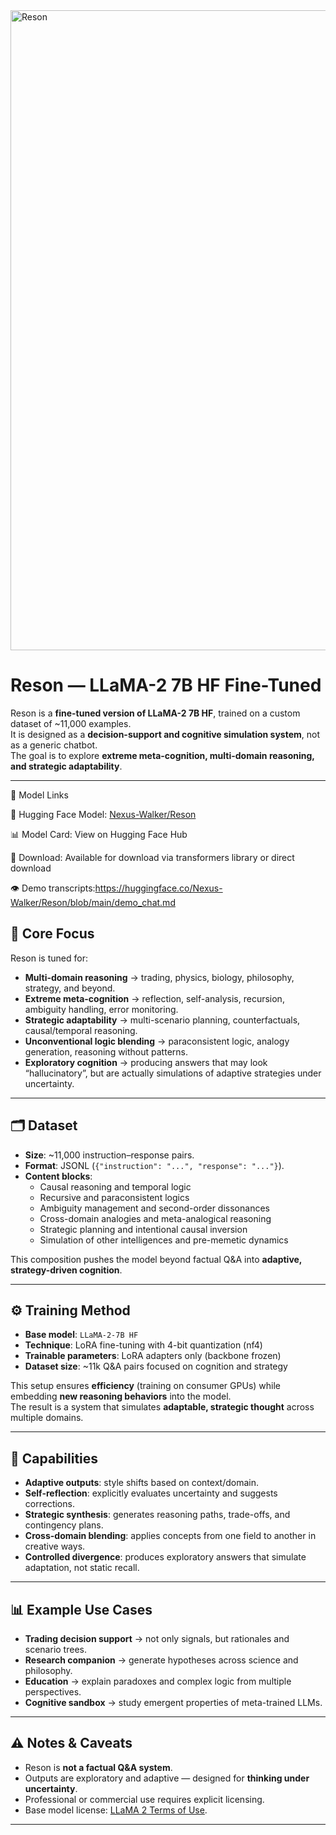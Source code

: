 <img width="1536" height="1024" alt="Reson" src="https://github.com/user-attachments/assets/ab5dc731-2ab3-4c10-a522-b090f81cffd0" />

# Reson — LLaMA-2 7B HF Fine-Tuned

Reson is a **fine-tuned version of LLaMA-2 7B HF**, trained on a custom dataset of ~11,000 examples.  
It is designed as a **decision-support and cognitive simulation system**, not as a generic chatbot.  
The goal is to explore **extreme meta-cognition, multi-domain reasoning, and strategic adaptability**.

---
🔗 Model Links

🤗 Hugging Face Model: [Nexus-Walker/Reson](https://huggingface.co/Nexus-Walker/Reson)

📊 Model Card: View on Hugging Face Hub

💾 Download: Available for download via transformers library or direct download

👁️ Demo transcripts:https://huggingface.co/Nexus-Walker/Reson/blob/main/demo_chat.md

## 🎯 Core Focus

Reson is tuned for:
- **Multi-domain reasoning** → trading, physics, biology, philosophy, strategy, and beyond.  
- **Extreme meta-cognition** → reflection, self-analysis, recursion, ambiguity handling, error monitoring.  
- **Strategic adaptability** → multi-scenario planning, counterfactuals, causal/temporal reasoning.  
- **Unconventional logic blending** → paraconsistent logic, analogy generation, reasoning without patterns.  
- **Exploratory cognition** → producing answers that may look “hallucinatory”, but are actually simulations of adaptive strategies under uncertainty.

---

## 🗂 Dataset

- **Size**: ~11,000 instruction–response pairs.  
- **Format**: JSONL (`{"instruction": "...", "response": "..."}`).  
- **Content blocks**:
  - Causal reasoning and temporal logic  
  - Recursive and paraconsistent logics  
  - Ambiguity management and second-order dissonances  
  - Cross-domain analogies and meta-analogical reasoning  
  - Strategic planning and intentional causal inversion  
  - Simulation of other intelligences and pre-memetic dynamics  

This composition pushes the model beyond factual Q&A into **adaptive, strategy-driven cognition**.

---

## ⚙️ Training Method

- **Base model**: `LLaMA-2-7B HF`  
- **Technique**: LoRA fine-tuning with 4-bit quantization (nf4)  
- **Trainable parameters**: LoRA adapters only (backbone frozen)  
- **Dataset size**: ~11k Q&A pairs focused on cognition and strategy  

This setup ensures **efficiency** (training on consumer GPUs) while embedding **new reasoning behaviors** into the model.  
The result is a system that simulates **adaptable, strategic thought** across multiple domains.

---

## 🚀 Capabilities

- **Adaptive outputs**: style shifts based on context/domain.  
- **Self-reflection**: explicitly evaluates uncertainty and suggests corrections.  
- **Strategic synthesis**: generates reasoning paths, trade-offs, and contingency plans.  
- **Cross-domain blending**: applies concepts from one field to another in creative ways.  
- **Controlled divergence**: produces exploratory answers that simulate adaptation, not static recall.

---

## 📊 Example Use Cases

- **Trading decision support** → not only signals, but rationales and scenario trees.  
- **Research companion** → generate hypotheses across science and philosophy.  
- **Education** → explain paradoxes and complex logic from multiple perspectives.  
- **Cognitive sandbox** → study emergent properties of meta-trained LLMs.

---

## ⚠️ Notes & Caveats

- Reson is **not a factual Q&A system**.  
- Outputs are exploratory and adaptive — designed for **thinking under uncertainty**.  
- Professional or commercial use requires explicit licensing.  
- Base model license: [LLaMA 2 Terms of Use](https://ai.meta.com/llama/license/).

---
